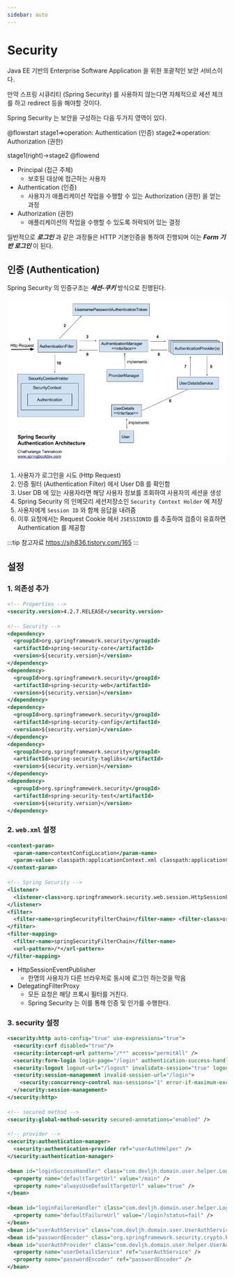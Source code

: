 ```yaml
---
sidebar: auto
---
```


# Security

Java EE 기반의 Enterprise Software Application 을 위한 포괄적인 보안 서비스이다.

만약 스프링 시큐리티 (Spring Security) 를 사용하지 않는다면 자체적으로 세션 체크를 하고 redirect 등을 해야할 것이다.

Spring Security 는 보안을 구성하는 다음 두가지 영역이 있다.

@flowstart
stage1=>operation: Authentication (인증)
stage2=>operation: Authorization (권한)

stage1(right)->stage2
@flowend

* Principal (접근 주체)
  * 보호된 대상에 접근하는 사용자
* Authentication (인증)
  * 사용자가 애플리케이션 작업을 수행할 수 있는 Authorization (권한) 을 얻는 과정
* Authorization (권한)
  * 애플리케이션의 작업을 수행할 수 있도록 허락되어 있는 결정

일반적으로 _**로그인**_ 과 같은 과정들은 HTTP 기본인증을 통하여 진행되며 이는 _**Form 기반 로그인**_ 이 된다.

## 인증 (Authentication)

Spring Security 의 인증구조는 _**세션-쿠키**_ 방식으로 진행된다.

![Spring Security Authentication Architecture](/img/A060.png)

1. 사용자가 로그인을 시도 (Http Request)
2. 인증 필터 (Authentication Filter) 에서 User DB 를 확인함
3. User DB 에 있는 사용자라면 해당 사용자 정보를 조회하여 사용자의 세션을 생성
4. Spring Security 의 인메모리 세션저장소인 `Security Context Holder` 에 저장
5. 사용자에게 `Session ID` 와 함께 응답을 내려줌
6. 이후 요청에서는 Request Cookie 에서 `JSESSIONID` 를 추출하여 검증이 유효하면 Authentication 를 제공함

:::tip 참고자료
<https://sjh836.tistory.com/165>
:::

## 설정

### 1. 의존성 추가

```xml
<!-- Properties -->
<security.version>4.2.7.RELEASE</security.version>

<!-- Security -->
<dependency>
  <groupId>org.springframework.security</groupId>
  <artifactId>spring-security-core</artifactId>
  <version>${security.version}</version>
</dependency>
<dependency>
  <groupId>org.springframework.security</groupId>
  <artifactId>spring-security-web</artifactId>
  <version>${security.version}</version>
</dependency>
<dependency>
  <groupId>org.springframework.security</groupId>
  <artifactId>spring-security-config</artifactId>
  <version>${security.version}</version>
</dependency>
<dependency>
  <groupId>org.springframework.security</groupId>
  <artifactId>spring-security-taglibs</artifactId>
  <version>${security.version}</version>
</dependency>
<dependency>
  <groupId>org.springframework.security</groupId>
  <artifactId>spring-security-test</artifactId>
  <version>${security.version}</version>
</dependency>
```

### 2. `web.xml` 설정

```xml
<context-param>
  <param-name>contextConfigLocation</param-name>
  <param-value> classpath:applicationContext.xml classpath:applicationContext-security.xml </param-value>
</context-param>

<!-- Spring Security -->
<listener>
  <listener-class>org.springframework.security.web.session.HttpSessionEventPublisher</listener-class>
</listener>
<filter>
  <filter-name>springSecurityFilterChain</filter-name> <filter-class>org.springframework.web.filter.DelegatingFilterProxy</filter-class>
</filter>
<filter-mapping>
  <filter-name>springSecurityFilterChain</filter-name>
  <url-pattern>/*</url-pattern>
</filter-mapping>
```

* HttpSessionEventPublisher
  * 한명의 사용자가 다른 브라우저로 동시에 로그인 하는것을 막음
* DelegatingFilterProxy
  * 모든 요청은 해당 프록시 필터를 거친다.
  * Spring Security 는 이를 통해 인증 및 인가를 수행한다.

### 3. security 설정

```xml
<security:http auto-config="true" use-expressions="true">
  <security:csrf disabled="true"/>
  <security:intercept-url pattern="/**" access="permitAll" />
  <security:form-login login-page="/login" authentication-success-handler-ref="loginSuccessHandler" authentication-failure-handler-ref="loginFailureHandler" login-processing-url="/auth" username-parameter="id" password-parameter="pw" />
  <security:logout logout-url="/logout" invalidate-session="true" logout-success-url="/login?status=logout" />
  <security:session-management invalid-session-url="/login">
    <security:concurrency-control max-sessions="1" error-if-maximum-exceeded="false" />
  </security:session-management>
</security:http>

<!-- secured method -->
<security:global-method-security secured-annotations="enabled" />

<!-- provider -->
<security:authentication-manager>
  <security:authentication-provider ref="userAuthHelper" />
</security:authentication-manager>

<bean id="loginSuccessHandler" class="com.devljh.domain.user.helper.LoginSuccessHandler">
  <property name="defaultTargetUrl" value="/main" />
  <property name="alwaysUseDefaultTargetUrl" value="true" />
</bean>

<bean id="loginFailureHandler" class="com.devljh.domain.user.helper.LoginFailureHandler">
  <property name="defaultFailureUrl" value="/login?status=fail" />
</bean>
<bean id="userAuthService" class="com.devljh.domain.user.UserAuthService" />
<bean id="passwordEncoder" class="org.springframework.security.crypto.bcrypt.BCryptPasswordEncoder" />
<bean id="userAuthProvider" class="com.devljh.domain.user.helper.UserAuthProvider">
  <property name="userDetailsService" ref="userAuthService" />
  <property name="passwordEncoder" ref="passwordEncoder" />
</bean>
```
